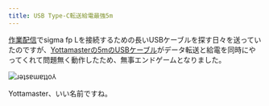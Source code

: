 ```yaml
---
title: USB Type-C転送給電最強5m
---
```

[作業配信](https://www.youtube.com/c/r7kamura)でsigma fp Lを接続するための長いUSBケーブルを探す日々を送っていたのですが、[Yottamasterの5mのUSBケーブル](https://www.amazon.co.jp/dp/B09Y1BY75P)がデータ転送と給電を同時にやってくれて問題無く動作したため、無事エンドゲームとなりました。

![](https://lh4.googleusercontent.com/lUAJKPtih2LIVgRuTsVAyR450OWx9ud1CZ-RbUx7RPWokrePYUMl9W56bAW1JqR5U083DUpM_u0Kw3PTzB_7wPq1LRG5V0YSHKhpPGiYP1ik59xOke8xum0qsDFfm1TDst3eeKqFoDFiQ7MI39oxuVYMFcJhWrvjKDb1WT1Jj6X_f5TEOOUhjUJ6tA "ɹǝʇsɐɯɐʇʇo⅄")

Yottamaster、いい名前ですね。
